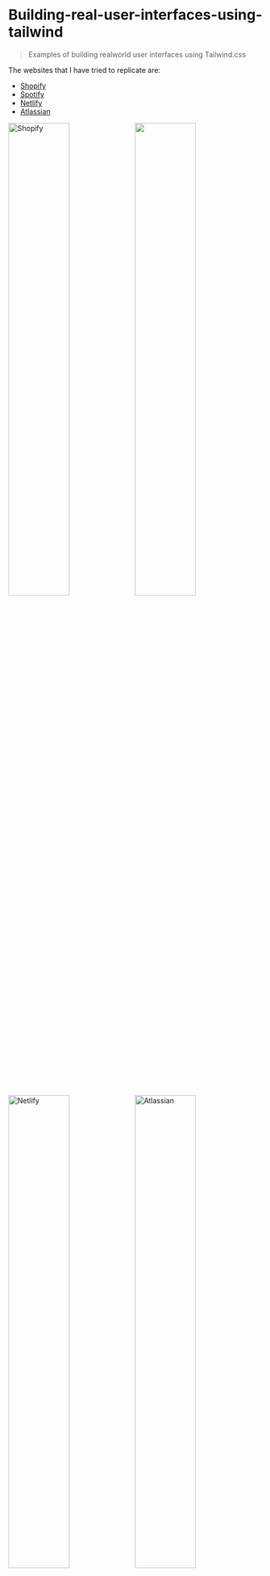 # Building-real-user-interfaces-using-tailwind

> Examples of building realworld user interfaces using Tailwind.css

The websites that I have tried to replicate are:

- [Shopify](https://realworld-ui-tailwind.netlify.com/shopify/)
- [Spotify](https://realworld-ui-tailwind.netlify.com/spotify/)
- [Netlify](https://realworld-ui-tailwind.netlify.com/netlify/)
- [Atlassian](https://realworld-ui-tailwind.netlify.com/atlassian/)

<p float="left">
  <a href="https://realworld-ui-tailwind.netlify.com/shopify/" target="_blank"><img alt="Shopify" src="https://raw.githubusercontent.com/asvny/building-realworld-user-interfaces-using-tailwind/master/img/shopify.png" width="49%" /></a>
   <a href="https://realworld-ui-tailwind.netlify.com/spotify/" target="_blank">  <img atl="Spotify" src="https://raw.githubusercontent.com/asvny/building-realworld-user-interfaces-using-tailwind/master/img/spotify.png" width="49%" /></a>
</p>

<p float="left">
  <a href="https://realworld-ui-tailwind.netlify.com/netlify/" target="_blank"> <img alt="Netlify" src="https://raw.githubusercontent.com/asvny/building-realworld-user-interfaces-using-tailwind/master/img/netlify.png" width="49%" /></a>
   <a href="https://realworld-ui-tailwind.netlify.com/atlassian/" target="_blank">  <img alt="Atlassian" src="https://raw.githubusercontent.com/asvny/building-realworld-user-interfaces-using-tailwind/master/img/atlassian.png" width="49%" /></a>
</p>
